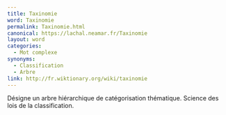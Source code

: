 ```yaml
---
title: Taxinomie
word: Taxinomie
permalink: Taxinomie.html
canonical: https://lachal.neamar.fr/Taxinomie
layout: word
categories:
  - Mot complexe
synonyms:
  - Classification
  - Arbre
link: http://fr.wiktionary.org/wiki/taxinomie
---
```


Désigne un arbre hiérarchique de catégorisation thématique. Science des lois de la classification.


